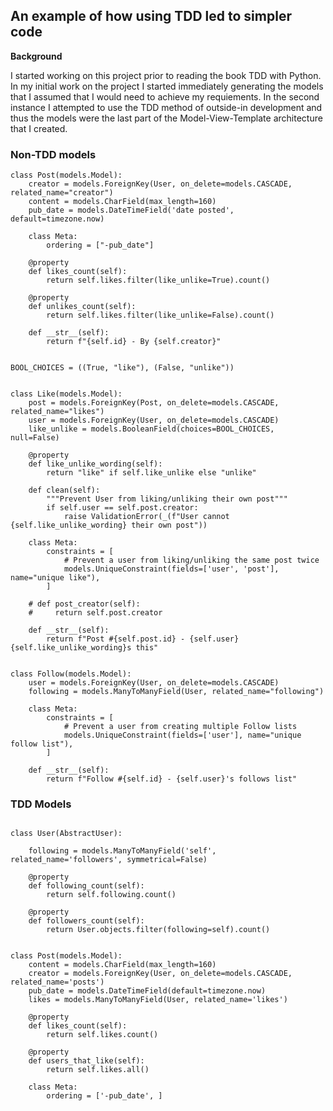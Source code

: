 ## An example of how using TDD led to simpler code 
__Background__

I started working on this project prior to reading the book TDD with Python. In my initial work on the project I started immediately generating the models that I assumed that I would need to achieve my requiements. In the second instance I attempted to use the TDD method of outside-in development and thus the models were the last part of the Model-View-Template architecture that I created.


### Non-TDD models

```
class Post(models.Model):
    creator = models.ForeignKey(User, on_delete=models.CASCADE, related_name="creator")
    content = models.CharField(max_length=160)
    pub_date = models.DateTimeField('date posted', default=timezone.now)

    class Meta:
        ordering = ["-pub_date"]

    @property
    def likes_count(self):
        return self.likes.filter(like_unlike=True).count()

    @property
    def unlikes_count(self):
        return self.likes.filter(like_unlike=False).count()

    def __str__(self):
        return f"{self.id} - By {self.creator}"


BOOL_CHOICES = ((True, "like"), (False, "unlike"))


class Like(models.Model):
    post = models.ForeignKey(Post, on_delete=models.CASCADE, related_name="likes")
    user = models.ForeignKey(User, on_delete=models.CASCADE)
    like_unlike = models.BooleanField(choices=BOOL_CHOICES, null=False)

    @property
    def like_unlike_wording(self):
        return "like" if self.like_unlike else "unlike"

    def clean(self):
        """Prevent User from liking/unliking their own post"""
        if self.user == self.post.creator:
            raise ValidationError(_(f"User cannot {self.like_unlike_wording} their own post"))

    class Meta:
        constraints = [
            # Prevent a user from liking/unliking the same post twice
            models.UniqueConstraint(fields=['user', 'post'], name="unique like"),
        ]

    # def post_creator(self):
    #     return self.post.creator

    def __str__(self):
        return f"Post #{self.post.id} - {self.user} {self.like_unlike_wording}s this"


class Follow(models.Model):
    user = models.ForeignKey(User, on_delete=models.CASCADE)
    following = models.ManyToManyField(User, related_name="following")

    class Meta:
        constraints = [
            # Prevent a user from creating multiple Follow lists
            models.UniqueConstraint(fields=['user'], name="unique follow list"),
        ]

    def __str__(self):
        return f"Follow #{self.id} - {self.user}'s follows list"
```

### TDD Models

```

class User(AbstractUser):

    following = models.ManyToManyField('self', related_name='followers', symmetrical=False)

    @property
    def following_count(self):
        return self.following.count()

    @property
    def followers_count(self):
        return User.objects.filter(following=self).count()


class Post(models.Model):
    content = models.CharField(max_length=160)
    creator = models.ForeignKey(User, on_delete=models.CASCADE, related_name='posts')
    pub_date = models.DateTimeField(default=timezone.now)
    likes = models.ManyToManyField(User, related_name='likes')

    @property
    def likes_count(self):
        return self.likes.count()

    @property
    def users_that_like(self):
        return self.likes.all()

    class Meta:
        ordering = ['-pub_date', ]

```
